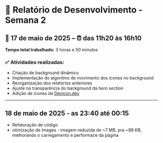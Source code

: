 # 📄 Relatório de Desenvolvimento - Semana 2

## 📆 17 de maio de 2025 – ⏰ das 11h20 às 16h10

**Tempo total trabalhado:** 3 horas e 50 minutos

### ✅ Atividades realizadas:

* Criação de background dinâmico
* Implementação do algoritmo de movimento dos ícones no background
* Reorganização dos relatórios anteriores
* Ajuste na transparência do background da *hero section*
* Adição de ícones da [Devicon.dev](https://devicon.dev)

---

## 18 de maio de 2025 - as 23:40 até 00:15 

* Refatoração de código
* otimização de images - imagem reduzida de ~7 MB, pra ~88 KB, melhorando o carregamento e performace da página
